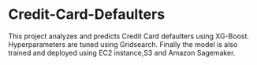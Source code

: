 # Credit-Card-Defaulters
This project analyzes and predicts Credit Card defaulters using XG-Boost.
Hyperparameters are tuned using Gridsearch. 
Finally the model is also trained and deployed using EC2 instance,S3 and Amazon Sagemaker.
